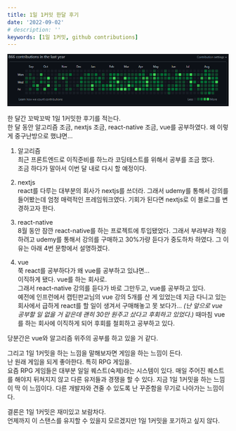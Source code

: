 ```yaml
---
title: 1일 1커밋 한달 후기
date: '2022-09-02'
# description: ''
keywords: [1일 1커밋, github contributions]
---
```


![2022년 9월 2일 기준 sonky740 github 기여도](./contributions.png)

한 달간 꼬박꼬박 1일 1커밋한 후기를 적는다.  
한 달 동안 알고리즘 조금, nextjs 조금, react-native 조금, vue를 공부하였다.
왜 이렇게 중구난방으로 했냐면...

1. 알고리즘  
   최근 프론트엔드로 이직준비를 하느라 코딩테스트를 위해서 공부를 조금 했다.  
   조금 하다가 말아서 이번 달 내로 다시 할 예정이다.

2. nextjs  
   react를 다루는 대부분의 회사가 nextjs를 쓰더라. 그래서 udemy를 통해서 강의를 들어봤는데 엄청 매력적인 프레임워크였다.
   기회가 된다면 nextjs로 이 블로그를 변경하고자 한다.

3. react-native  
   8월 동안 잠깐 react-native를 하는 프로젝트에 투입됐었다. 그래서 부랴부랴 적응하려고 udemy를 통해서 강의를 구매하고 30%가량 듣다가 중도하차 하였다. 그 이유는 아래 4번 문항에서 설명하겠다.

4. vue  
   쭉 react를 공부하다가 왜 vue를 공부하고 있냐면...  
   이직하게 됐다. vue를 하는 회사로.  
   그래서 react-native 강의를 듣다가 바로 그만두고, vue를 공부하고 있다.  
   예전에 인프런에서 캡틴판교님의 vue 강의 5개를 산 게 있었는데 지금 다니고 있는 회사에서 급하게 react를 할 일이 생겨서 구매해놓고 못 보다가... *(난 앞으로 vue 공부할 일 없을 거 같은데 괜히 30만 원주고 샀다고 후회하고 있었다.)* 때마침 vue를 하는 회사에 이직하게 되어 후회를 철회하고 공부하고 있다.

당분간은 vue와 알고리즘 위주의 공부를 하고 있을 거 같다.  

그리고 1일 1커밋을 하는 느낌을 말해보자면 게임을 하는 느낌이 든다.  
난 원래 게임을 되게 좋아한다. 특히 RPG 게임을.  
요즘 RPG 게임들은 대부분 일일 퀘스트(숙제)라는 시스템이 있다. 매일 주어진 퀘스트를 해야지 뒤쳐지지 않고 다른 유저들과 경쟁을 할 수 있다. 지금 1일 1커밋을 하는 느낌이 딱 이 느낌이다. 다른 개발자와 견줄 수 있도록 난 꾸준함을 무기로 나아가는 느낌이다.  

결론은 1일 1커밋은 재미있고 보람차다.  
언제까지 이 스탠스를 유지할 수 있을지 모르겠지만 1일 1커밋을 포기하고 싶지 않다.
